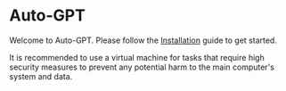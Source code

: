 # Auto-GPT

Welcome to Auto-GPT.  Please follow the [Installation](/docs/setup.md) guide to get started.

It is recommended to use a virtual machine for tasks that require high security measures to prevent any potential harm to the main computer's system and data.
